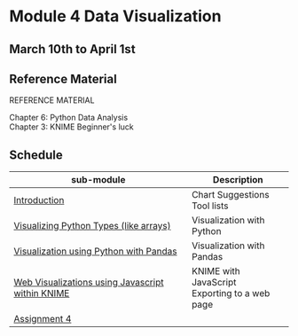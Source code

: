 # Module 4 Data Visualization 

## March 10th to April 1st 

## Reference Material

REFERENCE MATERIAL  

Chapter 6: Python Data Analysis  
Chapter 3: KNIME Beginner's luck

## Schedule


| sub-module|Description|
|---|---|
|[Introduction](https://bnorthan.github.io/inf-428-data-analytics-online/Module4/Introduction) | Chart Suggestions <br> Tool lists|
|[Visualizing Python Types (like arrays)](https://bnorthan.github.io/inf-428-data-analytics-online/Module4/Python) | Visualization with Python |
|[Visualization using Python with Pandas](https://bnorthan.github.io/inf-428-data-analytics-online/Module4/Pandas) | Visualization with Pandas |
|[Web Visualizations using Javascript within KNIME](https://bnorthan.github.io/inf-428-data-analytics-online/Module4/KNIMEJavaScript) | KNIME with JavaScript <br> Exporting to a web page |
[Assignment 4](https://bnorthan.github.io/inf-428-data-analytics-online/Module4/Assignment) |  |
